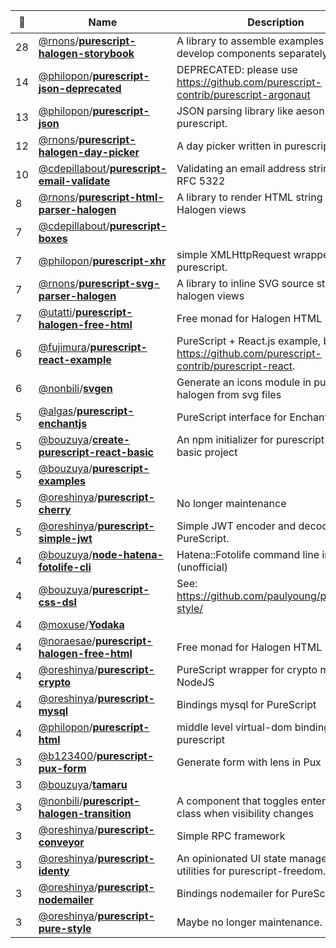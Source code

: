 |:star2: | Name | Description | 🌍|
|---|---|---|---|
|28|[@rnons](https://github.com/rnons)/[**purescript-halogen-storybook**](https://github.com/rnons/purescript-halogen-storybook)|A library to assemble examples or develop components separately.|[:arrow_upper_right:](https://rnons.github.io/purescript-halogen-storybook/)|
|14|[@philopon](https://github.com/philopon)/[**purescript-json-deprecated**](https://github.com/philopon/purescript-json-deprecated)|DEPRECATED: please use https://github.com/purescript-contrib/purescript-argonaut||
|13|[@philopon](https://github.com/philopon)/[**purescript-json**](https://github.com/philopon/purescript-json)|JSON parsing library like aeson for purescript.||
|12|[@rnons](https://github.com/rnons)/[**purescript-halogen-day-picker**](https://github.com/rnons/purescript-halogen-day-picker)|A day picker written in purescript halogen|[:arrow_upper_right:](https://rnons.github.io/purescript-halogen-day-picker)|
|10|[@cdepillabout](https://github.com/cdepillabout)/[**purescript-email-validate**](https://github.com/cdepillabout/purescript-email-validate)|Validating an email address string against RFC 5322||
|8|[@rnons](https://github.com/rnons)/[**purescript-html-parser-halogen**](https://github.com/rnons/purescript-html-parser-halogen)|A library to render HTML string into Halogen views|[:arrow_upper_right:](https://rnons.github.io/purescript-html-parser-halogen/)|
|7|[@cdepillabout](https://github.com/cdepillabout)/[**purescript-boxes**](https://github.com/cdepillabout/purescript-boxes)|||
|7|[@philopon](https://github.com/philopon)/[**purescript-xhr**](https://github.com/philopon/purescript-xhr)|simple XMLHttpRequest wrapper for purescript.||
|7|[@rnons](https://github.com/rnons)/[**purescript-svg-parser-halogen**](https://github.com/rnons/purescript-svg-parser-halogen)|A library to inline SVG source string into halogen views|[:arrow_upper_right:](https://rnons.github.io/purescript-svg-parser-halogen)|
|7|[@utatti](https://github.com/utatti)/[**purescript-halogen-free-html**](https://github.com/utatti/purescript-halogen-free-html)|Free monad for Halogen HTML||
|6|[@fujimura](https://github.com/fujimura)/[**purescript-react-example**](https://github.com/fujimura/purescript-react-example)|PureScript + React.js example, based on https://github.com/purescript-contrib/purescript-react.||
|6|[@nonbili](https://github.com/nonbili)/[**svgen**](https://github.com/nonbili/svgen)|Generate an icons module in purescript halogen from svg files||
|5|[@algas](https://github.com/algas)/[**purescript-enchantjs**](https://github.com/algas/purescript-enchantjs)|PureScript interface for Enchant.js||
|5|[@bouzuya](https://github.com/bouzuya)/[**create-purescript-react-basic**](https://github.com/bouzuya/create-purescript-react-basic)|An npm initializer for purescript-react-basic project|[:arrow_upper_right:](https://www.npmjs.com/package/@bouzuya/create-purescript-react-basic)|
|5|[@bouzuya](https://github.com/bouzuya)/[**purescript-examples**](https://github.com/bouzuya/purescript-examples)|||
|5|[@oreshinya](https://github.com/oreshinya)/[**purescript-cherry**](https://github.com/oreshinya/purescript-cherry)|No longer maintenance||
|5|[@oreshinya](https://github.com/oreshinya)/[**purescript-simple-jwt**](https://github.com/oreshinya/purescript-simple-jwt)|Simple JWT encoder and decoder for PureScript.||
|4|[@bouzuya](https://github.com/bouzuya)/[**node-hatena-fotolife-cli**](https://github.com/bouzuya/node-hatena-fotolife-cli)|Hatena::Fotolife command line interface (unofficial)||
|4|[@bouzuya](https://github.com/bouzuya)/[**purescript-css-dsl**](https://github.com/bouzuya/purescript-css-dsl)|See: https://github.com/paulyoung/purescript-style/||
|4|[@moxuse](https://github.com/moxuse)/[**Yodaka**](https://github.com/moxuse/Yodaka)|||
|4|[@noraesae](https://github.com/noraesae)/[**purescript-halogen-free-html**](https://github.com/noraesae/purescript-halogen-free-html)|Free monad for Halogen HTML||
|4|[@oreshinya](https://github.com/oreshinya)/[**purescript-crypto**](https://github.com/oreshinya/purescript-crypto)|PureScript wrapper for crypto module of NodeJS||
|4|[@oreshinya](https://github.com/oreshinya)/[**purescript-mysql**](https://github.com/oreshinya/purescript-mysql)|Bindings mysql for PureScript||
|4|[@philopon](https://github.com/philopon)/[**purescript-html**](https://github.com/philopon/purescript-html)|middle level virtual-dom binding for purescript||
|3|[@b123400](https://github.com/b123400)/[**purescript-pux-form**](https://github.com/b123400/purescript-pux-form)|Generate form with lens in Pux||
|3|[@bouzuya](https://github.com/bouzuya)/[**tamaru**](https://github.com/bouzuya/tamaru)|||
|3|[@nonbili](https://github.com/nonbili)/[**purescript-halogen-transition**](https://github.com/nonbili/purescript-halogen-transition)|A component that toggles enter/leave class when visibility changes|[:arrow_upper_right:](https://nonbili.github.io/purescript-halogen-transition/#Simple)|
|3|[@oreshinya](https://github.com/oreshinya)/[**purescript-conveyor**](https://github.com/oreshinya/purescript-conveyor)|Simple RPC framework||
|3|[@oreshinya](https://github.com/oreshinya)/[**purescript-identy**](https://github.com/oreshinya/purescript-identy)|An opinionated UI state management utilities for purescript-freedom.||
|3|[@oreshinya](https://github.com/oreshinya)/[**purescript-nodemailer**](https://github.com/oreshinya/purescript-nodemailer)|Bindings nodemailer for PureScript||
|3|[@oreshinya](https://github.com/oreshinya)/[**purescript-pure-style**](https://github.com/oreshinya/purescript-pure-style)|Maybe no longer maintenance.||

